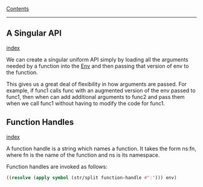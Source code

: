 [Contents](../../Contents.md)

---

## A Singular API
[index](../../Older%20Topic%20Indexes/A%20Singular%20API.md)

We can create a singular uniform API simply by loading all the arguments needed by a function into the [Env](../../Older%20Topic%20Indexes/Env.md) and then passing that version of env to the function.  

This gives us a great deal of flexibility in how arguments are passed. For example, if func1 calls func with an augmented version of the env passed to func1, then when can add additional arguments to func2 and pass them when we call func1 without having to modify the code for func1.

## Function Handles
[index](../../Older%20Topic%20Indexes/Function%20Handles.md)

A function handle is a string which names a function. It takes the form ns:fn, where fn is the name of the function and ns is its namespace. 

Function handles are invoked as follows:

```clojure
((resolve (apply symbol (str/split function-handle #":"))) env)
```
